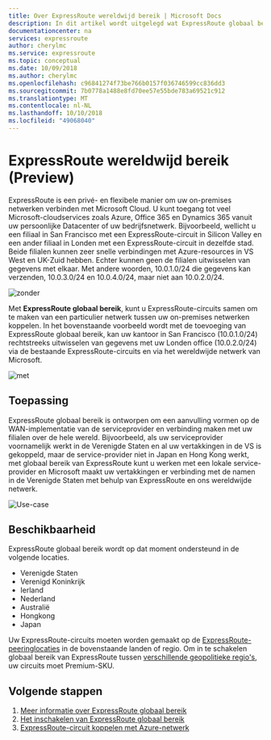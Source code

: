 ```yaml
---
title: Over ExpressRoute wereldwijd bereik | Microsoft Docs
description: In dit artikel wordt uitgelegd wat ExpressRoute globaal bereik is.
documentationcenter: na
services: expressroute
author: cherylmc
ms.service: expressroute
ms.topic: conceptual
ms.date: 10/09/2018
ms.author: cherylmc
ms.openlocfilehash: c96841274f73be766b0157f036746599cc836dd3
ms.sourcegitcommit: 7b0778a1488e8fd70ee57e55bde783a69521c912
ms.translationtype: MT
ms.contentlocale: nl-NL
ms.lasthandoff: 10/10/2018
ms.locfileid: "49068040"
---
```

# <a name="expressroute-global-reach-preview"></a>ExpressRoute wereldwijd bereik (Preview)
ExpressRoute is een privé- en flexibele manier om uw on-premises netwerken verbinden met Microsoft Cloud. U kunt toegang tot veel Microsoft-cloudservices zoals Azure, Office 365 en Dynamics 365 vanuit uw persoonlijke Datacenter of uw bedrijfsnetwerk. Bijvoorbeeld, wellicht u een filiaal in San Francisco met een ExpressRoute-circuit in Silicon Valley en een ander filiaal in Londen met een ExpressRoute-circuit in dezelfde stad. Beide filialen kunnen zeer snelle verbindingen met Azure-resources in VS West en UK-Zuid hebben. Echter kunnen geen de filialen uitwisselen van gegevens met elkaar. Met andere woorden, 10.0.1.0/24 die gegevens kan verzenden, 10.0.3.0/24 en 10.0.4.0/24, maar niet aan 10.0.2.0/24.

![zonder][1]

Met **ExpressRoute globaal bereik**, kunt u ExpressRoute-circuits samen om te maken van een particulier netwerk tussen uw on-premises netwerken koppelen. In het bovenstaande voorbeeld wordt met de toevoeging van ExpressRoute globaal bereik, kan uw kantoor in San Francisco (10.0.1.0/24) rechtstreeks uitwisselen van gegevens met uw Londen office (10.0.2.0/24) via de bestaande ExpressRoute-circuits en via het wereldwijde netwerk van Microsoft. 

![met][2]

## <a name="use-case"></a>Toepassing
ExpressRoute globaal bereik is ontworpen om een aanvulling vormen op de WAN-implementatie van de serviceprovider en verbinding maken met uw filialen over de hele wereld. Bijvoorbeeld, als uw serviceprovider voornamelijk werkt in de Verenigde Staten en al uw vertakkingen in de VS is gekoppeld, maar de service-provider niet in Japan en Hong Kong werkt, met globaal bereik van ExpressRoute kunt u werken met een lokale service-provider en Microsoft maakt uw vertakkingen er verbinding met de namen in de Verenigde Staten met behulp van ExpressRoute en ons wereldwijde netwerk.

![Use-case][3]

## <a name="availability"></a>Beschikbaarheid 
ExpressRoute globaal bereik wordt op dat moment ondersteund in de volgende locaties.

* Verenigde Staten
* Verenigd Koninkrijk 
* Ierland
* Nederland
* Australië
* Hongkong 
* Japan

Uw ExpressRoute-circuits moeten worden gemaakt op de [ExpressRoute-peeringlocaties](expressroute-locations.md) in de bovenstaande landen of regio. Om in te schakelen globaal bereik van ExpressRoute tussen [verschillende geopolitieke regio's](expressroute-locations.md), uw circuits moet Premium-SKU.

## <a name="next-steps"></a>Volgende stappen
1. [Meer informatie over ExpressRoute globaal bereik](expressroute-faqs.md)
2. [Het inschakelen van ExpressRoute globaal bereik](expressroute-howto-set-global-reach.md)
3. [ExpressRoute-circuit koppelen met Azure-netwerk](expressroute-howto-linkvnet-arm.md)


<!--Image References-->
[1]: ./media/expressroute-global-reach/1.png "diagram zonder wereldwijd bereik"
[2]: ./media/expressroute-global-reach/2.png "diagram met globaal bereik"
[3]: ./media/expressroute-global-reach/3.png "use-case van wereldwijd bereik"
